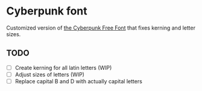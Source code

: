 # Cyberpunk font

Customized version of [the Cyberpunk Free Font](https://fontsrepo.com/cyberpunk-2077-free-font/) that fixes kerning and letter sizes.

## TODO

- [ ] Create kerning for all latin letters (WIP)
- [ ] Adjust sizes of letters (WIP)
- [ ] Replace capital B and D with actually capital letters
